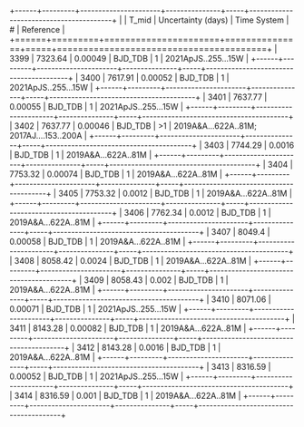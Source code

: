+------+---------+----------------------+---------------+-----+----------------------------------------+
|      |   T_mid |   Uncertainty (days) | Time System   | #   | Reference                              |
+======+=========+======================+===============+=====+========================================+
| 3399 | 7323.64 |              0.00049 | BJD_TDB       | 1   | 2021ApJS..255...15W                    |
+------+---------+----------------------+---------------+-----+----------------------------------------+
| 3400 | 7617.91 |              0.00052 | BJD_TDB       | 1   | 2021ApJS..255...15W                    |
+------+---------+----------------------+---------------+-----+----------------------------------------+
| 3401 | 7637.77 |              0.00055 | BJD_TDB       | 1   | 2021ApJS..255...15W                    |
+------+---------+----------------------+---------------+-----+----------------------------------------+
| 3402 | 7637.77 |              0.00046 | BJD_TDB       | >1  | 2019A&A…622A..81M; 2017AJ....153..200A |
+------+---------+----------------------+---------------+-----+----------------------------------------+
| 3403 | 7744.29 |              0.0016  | BJD_TDB       | 1   | 2019A&A...622A..81M                    |
+------+---------+----------------------+---------------+-----+----------------------------------------+
| 3404 | 7753.32 |              0.00074 | BJD_TDB       | 1   | 2019A&A...622A..81M                    |
+------+---------+----------------------+---------------+-----+----------------------------------------+
| 3405 | 7753.32 |              0.0012  | BJD_TDB       | 1   | 2019A&A...622A..81M                    |
+------+---------+----------------------+---------------+-----+----------------------------------------+
| 3406 | 7762.34 |              0.0012  | BJD_TDB       | 1   | 2019A&A...622A..81M                    |
+------+---------+----------------------+---------------+-----+----------------------------------------+
| 3407 | 8049.4  |              0.00058 | BJD_TDB       | 1   | 2019A&A...622A..81M                    |
+------+---------+----------------------+---------------+-----+----------------------------------------+
| 3408 | 8058.42 |              0.0024  | BJD_TDB       | 1   | 2019A&A...622A..81M                    |
+------+---------+----------------------+---------------+-----+----------------------------------------+
| 3409 | 8058.43 |              0.002   | BJD_TDB       | 1   | 2019A&A...622A..81M                    |
+------+---------+----------------------+---------------+-----+----------------------------------------+
| 3410 | 8071.06 |              0.00071 | BJD_TDB       | 1   | 2021ApJS..255...15W                    |
+------+---------+----------------------+---------------+-----+----------------------------------------+
| 3411 | 8143.28 |              0.00082 | BJD_TDB       | 1   | 2019A&A...622A..81M                    |
+------+---------+----------------------+---------------+-----+----------------------------------------+
| 3412 | 8143.28 |              0.0016  | BJD_TDB       | 1   | 2019A&A...622A..81M                    |
+------+---------+----------------------+---------------+-----+----------------------------------------+
| 3413 | 8316.59 |              0.00052 | BJD_TDB       | 1   | 2021ApJS..255...15W                    |
+------+---------+----------------------+---------------+-----+----------------------------------------+
| 3414 | 8316.59 |              0.001   | BJD_TDB       | 1   | 2019A&A...622A..81M                    |
+------+---------+----------------------+---------------+-----+----------------------------------------+